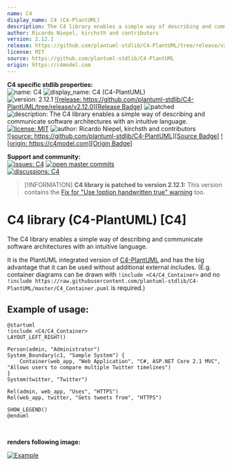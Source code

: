 ```yaml
---
name: C4
display_name: C4 (C4-PlantUML)
description: The C4 library enables a simple way of describing and communicate software architectures with an intuitive language.
author: Ricardo Niepel, kirchsth and contributors
version: 2.12.1
release: https://github.com/plantuml-stdlib/C4-PlantUML/tree/release/v2.12.0
license: MIT
source: https://github.com/plantuml-stdlib/C4-PlantUML
origin: https://c4model.com
---
```

**C4 specific stdlib properties:**  
![name: C4](https://img.shields.io/badge/name-C4-black)
![display_name: C4 (C4-PlantUML)](https://img.shields.io/badge/display__name-C4_(C4--PlantUML)-black)  
![version: 2.12.1](https://img.shields.io/badge/version-2.12.1-black)
[![release: https://github.com/plantuml-stdlib/C4-PlantUML/tree/release/v2.12.0][Release Badge]][Release Link]
![patched](https://img.shields.io/badge/patched-darkred)  
![description: The C4 library enables a simple way of describing and communicate software architectures with an intuitive language.](https://img.shields.io/badge/description-The_C4_library_enables_a_simple_way_of_describing_and_communicate_software_architectures_with_an_intuitive_language.-black)  
[![license: MIT][License Badge]][License Link]
![author: Ricardo Niepel, kirchsth and contributors](https://img.shields.io/badge/author-Ricardo_Niepel,_kirchsth_and_contributors-black)  
[![source: https://github.com/plantuml-stdlib/C4-PlantUML][Source Badge]][Source Link]
[![origin: https://c4model.com][Origin Badge]][Origin Link]  

[Release Badge]: https://img.shields.io/badge/release-https://github.com/plantuml--stdlib/C4--PlantUML/tree/release/v2.12.0-blue
[Release Link]: https://github.com/plantuml-stdlib/C4-PlantUML/tree/release/v2.12.0
[License Badge]: https://img.shields.io/badge/license-MIT-green
[License Link]: https://github.com/plantuml-stdlib/C4-PlantUML/blob/master/LICENSE
[Source Badge]: https://img.shields.io/badge/source-https://github.com/plantuml--stdlib/C4--PlantUML-blue
[Source Link]: https://github.com/plantuml-stdlib/C4-PlantUML
[Origin Badge]: https://img.shields.io/badge/origin-https://c4model.com-blue
[Origin Link]: https://c4model.com

**Support and community:**  
[![issues: C4][Issues Badge]][Issues Link]
[![open master commits][Open Badge]][Open Link]  
[![discussions: C4][Discussions Badge]][Discussions Link]  

[Issues Badge]: https://img.shields.io/badge/issues-https://github.com/plantuml--stdlib/C4--PlantUML/issues-orange
[Issues Link]: https://github.com/plantuml-stdlib/C4-PlantUML/issues
[Open Badge]: https://img.shields.io/github/commits-difference/plantuml-stdlib/C4-PlantUML?base=release%2Fv2.12.0&head=master&label=Open%20master%20commits&color=orange
[Open Link]: https://github.com/plantuml-stdlib/C4-PlantUML/compare/v2.12.0...master
[Discussions Badge]: https://img.shields.io/badge/discussions-https://github.com/plantuml--stdlib/C4--PlantUML/discussions-orange
[Discussions Link]: https://github.com/plantuml-stdlib/C4-PlantUML/discussions

> [!INFORMATION]
> **C4 library is patched to version 2.12.1:** This version contains the [Fix for "Use !option handwritten true" warning](https://github.com/plantuml-stdlib/C4-PlantUML/pull/397) too.

# C4 library (C4-PlantUML) [C4]

The C4 library enables a simple way of describing and communicate software architectures with an intuitive language.

It is the PlantUML integrated version of [C4-PlantUML](https://github.com/plantuml-stdlib/C4-PlantUML) and has the big advantage that it can be used without additional external includes.
(E.g. container diagrams can be drawn with `!include <C4/C4_Container>` and no `!include https://raw.githubusercontent.com/plantuml-stdlib/C4-PlantUML/master/C4_Container.puml` is required.)

## Example of usage:

```plantuml
@startuml
!include <C4/C4_Container>
LAYOUT_LEFT_RIGHT()

Person(admin, "Administrator")
System_Boundary(c1, "Sample System") {
    Container(web_app, "Web Application", "C#, ASP.NET Core 2.1 MVC", "Allows users to compare multiple Twitter timelines")
}
System(twitter, "Twitter")

Rel(admin, web_app, "Uses", "HTTPS")
Rel(web_app, twitter, "Gets tweets from", "HTTPS")

SHOW_LEGEND()
@enduml
```

<br/>

**renders following image:**

[![Example](https://www.plantuml.com/plantuml/png/JL1TQy9047o_Nx5DNn8GYyN7KanJgmMhOivAdyAPRE7WFiBT1f7I_zvDjTfxMUvcPcTk9f5KeCuQSQDTRRe6uQ4OtnNZgl2Eb7OO7iKY_rXjPRMOliXgypgRopGJOeqXUfUgncetW2JlfuuK5FcGPA8yHa9RFVdEDIeSqth4f5BPrY2Si2I3Bm5yBaxf0VULQbjcxd0FUTiQNIlItYNyLDmE82_Nm-LKiYGWt0z7yFPUz5XkZ3z4w2A62EIXzhPLJB6T8TrRoeCcmW2aBHhsYXpn-nmofHF8Uyuq1iK6pT_dhh6saPKyvrAkooJx9LtGwvePKkGhzkCpUFjV8ihvQiTTpgRBP-vnWgxX-dy0)](https://www.plantuml.com/plantuml/uml/JL1TQy9047o_Nx5DNn8GYyN7KanJgmMhOivAdyAPRE7WFiBT1f7I_zvDjTfxMUvcPcTk9f5KeCuQSQDTRRe6uQ4OtnNZgl2Eb7OO7iKY_rXjPRMOliXgypgRopGJOeqXUfUgncetW2JlfuuK5FcGPA8yHa9RFVdEDIeSqth4f5BPrY2Si2I3Bm5yBaxf0VULQbjcxd0FUTiQNIlItYNyLDmE82_Nm-LKiYGWt0z7yFPUz5XkZ3z4w2A62EIXzhPLJB6T8TrRoeCcmW2aBHhsYXpn-nmofHF8Uyuq1iK6pT_dhh6saPKyvrAkooJx9LtGwvePKkGhzkCpUFjV8ihvQiTTpgRBP-vnWgxX-dy0)
